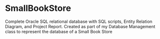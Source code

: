 # SmallBookStore
Complete Oracle SQL relational database with SQL scripts, Entity Relation Diagram, and Project Report. Created as part of my Database Management class to represent the database of a Small Book Store
